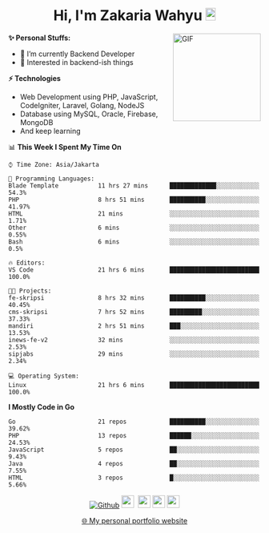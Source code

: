 <h1 align="center">Hi, I'm Zakaria Wahyu <img src="https://github.com/TheDudeThatCode/TheDudeThatCode/blob/master/Assets/Hi.gif" width="20px" height="25px"></h1>

<img align="right" alt="GIF" height="175px" src="https://www.nayakapratama.co.id/wp-content/uploads/2019/07/Website-Maintenance.gif" />

**✨ Personal Stuffs:**
- 🔭 I’m currently Backend Developer
- 🌱 Interested in backend-ish things

**⚡ Technologies**
- Web Development using PHP, JavaScript, CodeIgniter, Laravel, Golang, NodeJS
- Database using MySQL, Oracle, Firebase, MongoDB
- And keep learning

<!--START_SECTION:waka-->
📊 **This Week I Spent My Time On** 

```text
⌚︎ Time Zone: Asia/Jakarta

💬 Programming Languages: 
Blade Template           11 hrs 27 mins      █████████████░░░░░░░░░░░░   54.3% 
PHP                      8 hrs 51 mins       ██████████░░░░░░░░░░░░░░░   41.97% 
HTML                     21 mins             ░░░░░░░░░░░░░░░░░░░░░░░░░   1.71% 
Other                    6 mins              ░░░░░░░░░░░░░░░░░░░░░░░░░   0.55% 
Bash                     6 mins              ░░░░░░░░░░░░░░░░░░░░░░░░░   0.5%

🔥 Editors: 
VS Code                  21 hrs 6 mins       █████████████████████████   100.0%

🐱‍💻 Projects: 
fe-skripsi               8 hrs 32 mins       ██████████░░░░░░░░░░░░░░░   40.45% 
cms-skripsi              7 hrs 52 mins       █████████░░░░░░░░░░░░░░░░   37.33% 
mandiri                  2 hrs 51 mins       ███░░░░░░░░░░░░░░░░░░░░░░   13.53% 
inews-fe-v2              32 mins             ░░░░░░░░░░░░░░░░░░░░░░░░░   2.53% 
sipjabs                  29 mins             ░░░░░░░░░░░░░░░░░░░░░░░░░   2.34%

💻 Operating System: 
Linux                    21 hrs 6 mins       █████████████████████████   100.0%

```

**I Mostly Code in Go** 

```text
Go                       21 repos            ██████████░░░░░░░░░░░░░░░   39.62% 
PHP                      13 repos            ██████░░░░░░░░░░░░░░░░░░░   24.53% 
JavaScript               5 repos             ██░░░░░░░░░░░░░░░░░░░░░░░   9.43% 
Java                     4 repos             ██░░░░░░░░░░░░░░░░░░░░░░░   7.55% 
HTML                     3 repos             █░░░░░░░░░░░░░░░░░░░░░░░░   5.66%

```



<!--END_SECTION:waka-->

<p align="center">
<a href="https://github.com/zakariawahyu" target="_blank"><img alt="Github" src="https://img.shields.io/badge/GitHub-%2312100E.svg?&style=for-the-badge&logo=Github&logoColor=white" /></a>
<a href="https://www.twitter.com/_zakariawahyu"><img src="https://img.shields.io/badge/twitter-%231DA1F2.svg?&style=for-the-badge&logo=twitter&logoColor=white" height=25></a> 
<a href="https://www.linkedin.com/in/zakariawahyu"><img src="https://img.shields.io/badge/linkedin-%230077B5.svg?&style=for-the-badge&logo=linkedin&logoColor=white" height=25></a> 
<a href="https://www.instagram.com/_zakariawahyu"><img src="https://img.shields.io/badge/instagram-%23E4405F.svg?&style=for-the-badge&logo=instagram&logoColor=white" height=25></a>
<a href="https://medium.com/@zakariawahyu"><img src="https://img.shields.io/badge/Medium-12100E?style=for-the-badge&logo=medium&logoColor=white" height=25></a>
</p>
<p align="center"><a href="https://www.zakariawahyu.com" target="_blank">🌐 My personal portfolio website</a></p>
